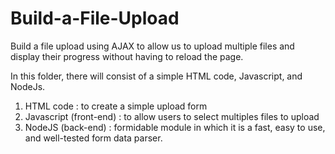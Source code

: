 # Build-a-File-Upload
Build a file upload using AJAX to allow us to upload multiple files and display their progress without having to reload the page.

In this folder, there will consist of a simple HTML code, Javascript, and NodeJs.
 1. HTML code               : to create a simple upload form
 2. Javascript (front-end)  : to allow users to select multiples files to upload
 3. NodeJS     (back-end)   : formidable module in which it is a fast, easy to use, and well-tested form data parser.
